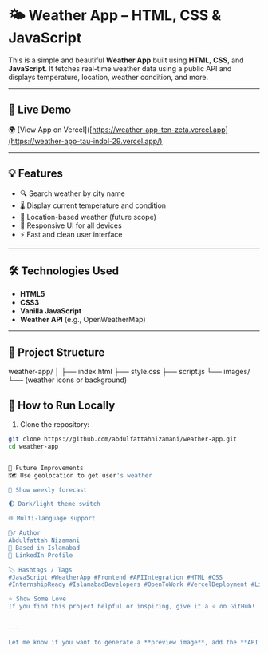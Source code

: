 # 🌤️ Weather App – HTML, CSS & JavaScript

This is a simple and beautiful **Weather App** built using **HTML**, **CSS**, and **JavaScript**. It fetches real-time weather data using a public API and displays temperature, location, weather condition, and more.

---

## 🔗 Live Demo

🌍 [View App on Vercel]([https://weather-app-ten-zeta.vercel.app](https://weather-app-tau-indol-29.vercel.app/)

---



## 💡 Features

- 🔍 Search weather by city name
- 🌡️ Display current temperature and condition
- 📍 Location-based weather (future scope)
- 📱 Responsive UI for all devices
- ⚡ Fast and clean user interface

---

## 🛠️ Technologies Used

- **HTML5**
- **CSS3**
- **Vanilla JavaScript**
- **Weather API** (e.g., OpenWeatherMap)

---

## 📂 Project Structure

weather-app/
│
├── index.html
├── style.css
├── script.js
└── images/
└── (weather icons or background)



## 🚀 How to Run Locally

1. Clone the repository:

```bash
git clone https://github.com/abdulfattahnizamani/weather-app.git
cd weather-app


🧠 Future Improvements
🗺️ Use geolocation to get user's weather

📅 Show weekly forecast

🌓 Dark/light theme switch

🌐 Multi-language support

🙋‍♂️ Author
Abdulfattah Nizamani
📍 Based in Islamabad
🔗 LinkedIn Profile

🏷️ Hashtags / Tags
#JavaScript #WeatherApp #Frontend #APIIntegration #HTML #CSS
#InternshipReady #IslamabadDevelopers #OpenToWork #VercelDeployment #LiveWeather

⭐ Show Some Love
If you find this project helpful or inspiring, give it a ⭐ on GitHub!


---

Let me know if you want to generate a **preview image**, add the **API setup instructions**, or improve **mobile responsiveness**.
